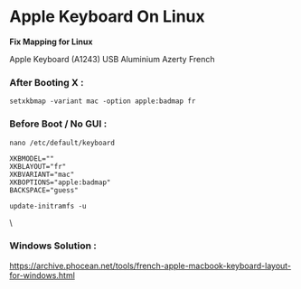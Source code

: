 # Apple Keyboard On Linux

**Fix Mapping for Linux**

Apple Keyboard (A1243) USB Aluminium
Azerty French

### After Booting X :

` setxkbmap -variant mac -option apple:badmap fr `

### Before Boot / No GUI :

` nano /etc/default/keyboard `

````
XKBMODEL=""
XKBLAYOUT="fr"
XKBVARIANT="mac"
XKBOPTIONS="apple:badmap"
BACKSPACE="guess"
 ````
 
` update-initramfs -u `

\
### Windows Solution :

https://archive.phocean.net/tools/french-apple-macbook-keyboard-layout-for-windows.html
